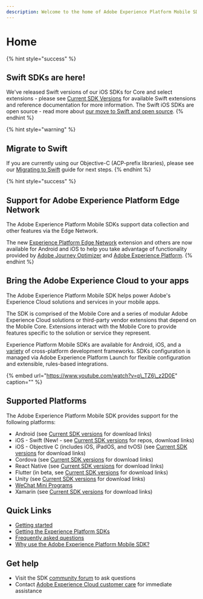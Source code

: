 ```yaml
---
description: Welcome to the home of Adobe Experience Platform Mobile SDK documentation.
---
```


# Home

{% hint style="success" %}
## Swift SDKs are here!

We've released Swift versions of our iOS SDKs for Core and select extensions - please see [Current SDK Versions](resources/upgrading-to-aep/current-sdk-versions.md) for available Swift extensions and reference documentation for more information. The Swift iOS SDKs are open source - read more about [our move to Swift and open source](https://medium.com/adobetech/adobe-experience-platform-mobile-sdks-move-to-swift-for-ios-6aa67b67b4d4). 
{% endhint %}

{% hint style="warning" %}
## Migrate to Swift

If you are currently using our Objective-C \(ACP-prefix libraries\), please see our [Migrating to Swift](resources/acp-to-aep-migration.md) guide for next steps.
{% endhint %}

{% hint style="success" %}
## Support for Adobe Experience Platform Edge Network

The Adobe Experience Platform Mobile SDKs support data collection and other features via the Edge Network.

The new [Experience Platform Edge Network](foundation-extensions/experience-platform-extension/) extension and others are now available for Android and iOS to help you take advantage of functionality provided by [Adobe Journey Optimizer](https://business.adobe.com/products/journey-optimizer/adobe-journey-optimizer.html) and [Adobe Experience Platform](https://business.adobe.com/products/experience-platform/adobe-experience-platform.html).
{% endhint %}

## Bring the Adobe Experience Cloud to your apps

The Adobe Experience Platform Mobile SDK helps power Adobe's Experience Cloud solutions and services in your mobile apps.

The SDK is comprised of the Mobile Core and a series of modular Adobe Experience Cloud solutions or third-party vendor extensions that depend on the Mobile Core. Extensions interact with the Mobile Core to provide features specific to the solution or service they represent.

Experience Platform Mobile SDKs are available for Android, iOS, and a [variety](./#supported-platforms) of cross-platform development frameworks. SDKs configuration is managed via Adobe Experience Platform Launch for flexible configuration and extensible, rules-based integrations.

{% embed url="https://www.youtube.com/watch?v=p\_TZ6\_z2D0E" caption="" %}

## Supported Platforms

The Adobe Experience Platform Mobile SDK provides support for the following platforms:

* Android \(see [Current SDK versions](resources/upgrading-to-aep/current-sdk-versions.md#android) for download links\)
* iOS - Swift \(New! - see [Current SDK versions](resources/upgrading-to-aep/current-sdk-versions.md#android) for repos, download links\)
* iOS - Objective C \(includes iOS, iPadOS, and tvOS\) \(see [Current SDK versions](resources/upgrading-to-aep/current-sdk-versions.md#ios) for download links\)
* Cordova \(see [Current SDK versions](resources/upgrading-to-aep/current-sdk-versions.md#cordova) for download links\)
* React Native \(see [Current SDK versions](resources/upgrading-to-aep/current-sdk-versions.md#react-native) for download links\)
* Flutter \(in beta, see [Current SDK versions](resources/upgrading-to-aep/current-sdk-versions.md#flutter-beta) for download links\)
* Unity \(see [Current SDK versions](resources/upgrading-to-aep/current-sdk-versions.md) for download links\)
* [WeChat Mini Programs](resources/adobe-experience-platform-mini-programs-sdk/)
* Xamarin \(see [Current SDK versions](resources/upgrading-to-aep/current-sdk-versions.md#xamarin) for download links\)

## Quick Links

* [Getting started](getting-started/create-a-mobile-property.md)
* [Getting the Experience Platform SDKs](getting-started/get-the-sdk.md)
* [Frequently asked questions](resources/frequently-asked-questions/)
* [Why use the Adobe Experience Platform Mobile SDK?](https://medium.com/adobetech/accelerate-your-mobile-application-development-with-adobe-experience-platform-mobile-sdk-and-launch-ed023536d611)

## Get help

* Visit the SDK [community forum](https://forums.adobe.com/community/experience-cloud/platform/launch/sdk) to ask questions
* Contact [Adobe Experience Cloud customer care](https://helpx.adobe.com/contact/enterprise-support.ec.html) for immediate assistance

